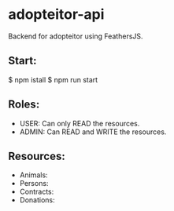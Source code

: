 # adopteitor-api
Backend for adopteitor using FeathersJS.


## Start:
  $ npm istall
  $ npm run start

## Roles:
  - USER: Can only READ the resources.
  - ADMIN: Can READ and WRITE the resources.

## Resources:
  - Animals:
  - Persons:
  - Contracts:
  - Donations:
